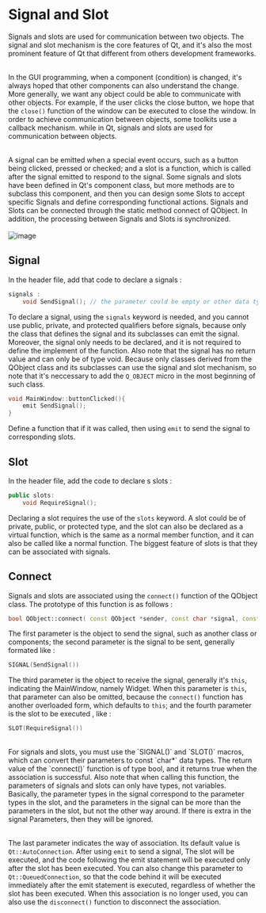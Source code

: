 # Signal and Slot
Signals and slots are used for communication between two objects. The signal and slot mechanism is the core features of Qt, and it's also the most prominent feature of Qt that different from others development frameworks. <br/><br/>

In the GUI programming, when a component (condition) is changed, it's always hoped that other components can also understand the change. More generally, we want any object could be able to communicate with other objects. For example, if the user clicks the close button, we hope that the `close()` function of the window can be executed to close the window. In order to achieve communication between objects, some toolkits use a callback mechanism. while in Qt, signals and slots are used for communication between objects. <br/><br/>

A signal can be emitted when a special event occurs, such as a button being clicked, pressed or checked; and a slot is a function, which is called after the signal emitted to respond to the signal. Some signals and slots have been defined in Qt's component class, but more methods are to subclass this component, and then you can design some Slots to accept specific Signals and define corresponding functional actions. Signals and Slots can be connected through the static method connect of QObject. In addition, the processing between Signals and Slots is synchronized. <br/><br/>
![image](https://raw.githubusercontent.com/KoKoLates/Qt-learning/main/note/images/SignalAndSlot.PNG)

## Signal
In the header file, add that code to declare a signals :
```cpp
signals :
    void SendSignal(); // the parameter could be empty or other data type
```
To declare a signal, using the `signals` keyword is needed, and you cannot use public, private, and protected qualifiers before signals, because only the class that defines the signal and its subclasses can emit the signal. Moreover, the signal only needs to be declared, and it is not required to define the implement of the function. Also note that the signal has no return value and can only be of type void. Because only classes derived from the QObject class and its subclasses can use the signal and slot mechanism, so note that it's neccessary to add the `Q_OBJECT` micro in the most beginning of such class.
```cpp
void MainWindow::buttonClicked(){
    emit SendSignal();
}
```
Define a function that if it was called, then using `emit` to send the signal to corresponding slots.


## Slot
In the header file, add the code to declare s slots :
```cpp
public slots:
    void RequireSignal();
```
Declaring a slot requires the use of the `slots` keyword. A slot could be of private, public, or protected type, and the slot can also be declared as a virtual function, which is the same as a normal member function, and it can also be called like a normal function. The biggest feature of slots is that they can be associated with signals.


## Connect
Signals and slots are associated using the `connect()` function of the QObject class. The prototype of this function is as follows :
```cpp
bool QObject::connect( const QObject *sender, const char *signal, const QObject *reciever, const chat *method, Qt::ConnectionType type = Qt::AutoConnection) 
```
The first parameter is the object to send the signal, such as another class or components; the second parameter is the signal to be sent, generally formated like :
```cpp
SIGNAL(SendSignal())
``` 
The third parameter is the object to receive the signal, generally it's `this`, indicating the MainWindow, namely Widget. When this parameter is `this`, that parameter can also be omitted, because the `connect()` function has another overloaded form, which defaults to `this`; and the fourth parameter is the slot to be executed , like : 
```cpp
SLOT(RequireSignal())
```
<br/>
For signals and slots, you must use the `SIGNAL()` and `SLOT()` macros, which can convert their parameters to const `char*` data types. The return value of the `connect()` function is of type bool, and it returns true when the association is successful. Also note that when calling this function, the parameters of signals and slots can only have types, not variables. Basically, the parameter types in the signal correspond to the parameter types in the slot, and the parameters in the signal can be more than the parameters in the slot, but not the other way around. If there is extra in the signal Parameters, then they will be ignored. <br/><br/>

The last parameter indicates the way of association. Its default value is `Qt::AutoConnection`. After using `emit` to send a signal, The slot will be executed, and the code following the emit statement will be executed only after the slot has been executed. You can also change this parameter to `Qt::QueuedConnection`, so that the code behind it will be executed immediately after the emit statement is executed, regardless of whether the slot has been executed. When this association is no longer used, you can also use the `disconnect()` function to disconnect the association.

